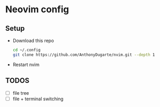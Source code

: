 # Neovim config

## Setup

- Download this repo

    ```bash
    cd ~/.config
    git clone https://github.com/AnthonyDugarte/nvim.git --depth 1
    ```

- Restart nvim

## TODOS

- [ ] file tree
- [ ] file + terminal switching

